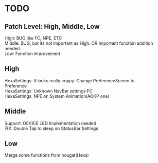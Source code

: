 TODO
======

Patch Level: High, Middle, Low
-------------------------------

High: BUG like FC, NPE, ETC<br />
Middle: BUG, but its not important as High. OR Important functoin addition needed.<br />
Low: Function improvement<br />

High
-----
HexaSettings: It looks really crippy. Change PreferenceScreen to Preference<br />
HexaSettings: Unknown NavBar settings FC<br />
HexaSettings: NPE on System Animation(AOKP one)<br />


Middle
-------
Support: DEVICE LED Implementation needed<br />
FIX: Double Tap to sleep on StatusBar Settings<br />

Low
----
Merge some functions from nougat(Hexa)<br />

